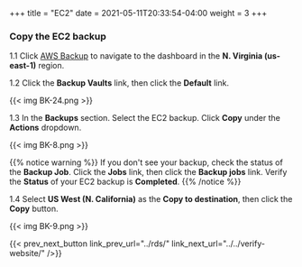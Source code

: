 +++
title = "EC2"
date =  2021-05-11T20:33:54-04:00
weight = 3
+++

### Copy the EC2 backup

1.1 Click [AWS Backup](https://us-east-1.console.aws.amazon.com/backup/home?region=us-east-1#/) to navigate to the dashboard in the **N. Virginia (us-east-1)** region.

1.2 Click the **Backup Vaults** link, then click the **Default** link.

{{< img BK-24.png >}}

1.3 In the **Backups** section. Select the EC2 backup. Click **Copy** under the **Actions** dropdown.

{{< img BK-8.png >}}

{{% notice warning %}}
If you don't see your backup, check the status of the **Backup Job**.  Click the **Jobs** link, then click the **Backup jobs** link.  Verify the **Status** of your EC2 backup is **Completed**.
{{% /notice %}}

1.4 Select **US West (N. California)** as the **Copy to destination**, then click the **Copy** button.

{{< img BK-9.png >}}


{{< prev_next_button link_prev_url="../rds/" link_next_url="../../verify-website/" />}}

